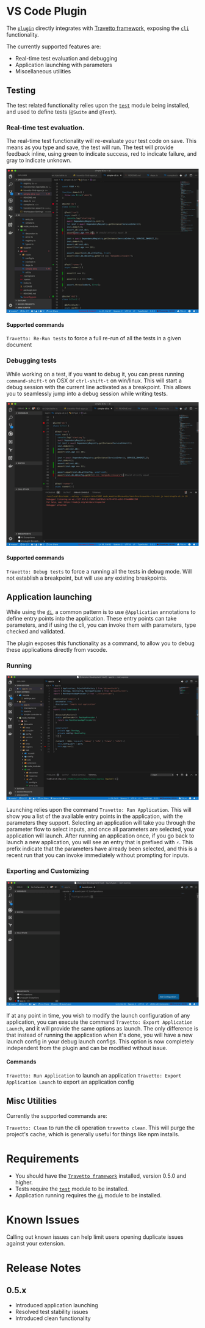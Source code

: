 # VS Code Plugin

The [`plugin`](https://marketplace.visualstudio.com/items?itemName=arcsine.travetto-plugin) directly integrates with [Travetto framework](https://travettio.io), exposing the [`cli`](https://github.com/travetto/travetto/tree/master/module/cli) functionality.

The currently supported features are:
* Real-time test evaluation and debugging
* Application launching with parameters
* Miscellaneous utilities

## Testing

The test related functionality relies upon the [`test`](https://github.com/travetto/travetto/tree/master/module/test) module being installed, and used to define tests (`@Suite` and `@Test`).

### Real-time test evaluation.

The real-time test functionality will re-evaluate your test code on save.  This means as you type and save, the test will run.  The test will provide feedback inline, using green to indicate success, red to indicate failure, and gray to indicate unknown.

![Real-time Testing](images/real-time-testing.gif)

#### Supported commands 

`Travetto: Re-Run tests` to force a full re-run of all the tests in a given document
  
### Debugging tests

While working on a test, if you want to debug it, you can press running `command-shift-t` on OSX or `ctrl-shift-t` on win/linux.  This will start a debug session with the current 
line activated as a breakpoint.  This allows you to seamlessly jump into a debug session while writing tests.

![Debugging Single Test](images/debug-single-test.gif)

#### Supported commands

`Travetto: Debug tests` to force a running all the tests in debug mode.  Will not establish a breakpoint, but will use any existing breakpoints.

## Application launching

While using the [`di`](https://github.com/travetto/travetto/tree/master/module/di), a common pattern is to use `@Application` annotations to define entry points into the application.  These entry points can take parameters, and if using the cli, you can invoke them with parameters, type checked and validated.

The plugin exposes this functionality as a command, to allow you to debug these applications directly from vscode.  

### Running

![Run Workflow](images/run-workflow.gif)

Launching relies upon the command `Travetto: Run Application`.  This will show you a list of the available entry points in the application, with the parameters they support.  Selecting an application will take you through the parameter flow to select inputs, and once all parameters are selected, your application will launch.  After running an application once, if you go back to launch a new application, you will see an entry that is prefixed with `⚡`. This prefix indicate that the parameters have already been selected, and this is a recent run that you can invoke immediately without prompting for inputs.

### Exporting and Customizing

![Export Workflow](images/run-export-workflow.gif)

If at any point in time, you wish to modify the launch configuration of any application, you can execute the command `Travetto: Export Application Launch`, and it will provide the same options as launch.  The only difference is that instead of running the application when it's done, you will have a new launch config in your debug launch configs.  This option is now completely independent from the plugin and can be modified without issue.

#### Commands

`Travetto: Run Application` to launch an application
`Travetto: Export Application Launch` to export an application config

## Misc Utilities

Currently the supported commands are:

`Travetto: Clean` to run the cli operation `travetto clean`.  This will purge the project's cache, which is generally useful for things like npm installs.
<!-- Image of clean -->

<div class="release-info">

# Requirements

* You should have the [`Travetto framework`](https://travetto.io) installed, version 0.5.0 and higher. 
* Tests require the [`test`](https://github.com/travetto/travetto/tree/master/module/test) module to be installed.
* Application running requires the [`di`](https://github.com/travetto/travetto/tree/master/module/di) module to be installed.

# Known Issues

Calling out known issues can help limit users opening duplicate issues against your extension.

# Release Notes

## 0.5.x

* Introduced application launching
* Resolved test stability issues
* Introduced clean functionality

</div>
